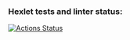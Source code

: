 ### Hexlet tests and linter status:
[![Actions Status](https://github.com/Kotikbegemotik549/python-project-49/actions/workflows/hexlet-check.yml/badge.svg)](https://github.com/Kotikbegemotik549/python-project-49/actions)